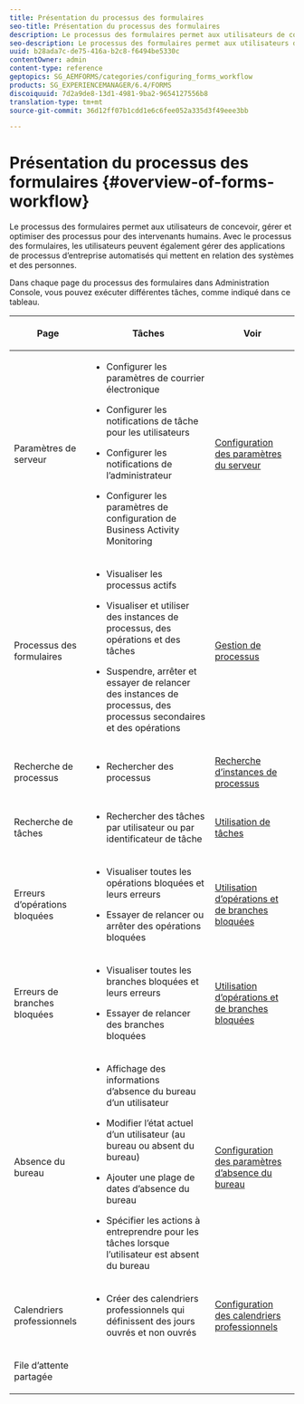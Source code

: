 ```yaml
---
title: Présentation du processus des formulaires
seo-title: Présentation du processus des formulaires
description: Le processus des formulaires permet aux utilisateurs de concevoir, gérer et optimiser des processus pour des intervenants humains. Avec le processus des formulaires, les utilisateurs peuvent également gérer des applications de processus d’entreprise automatisés qui mettent en relation des systèmes et des personnes.
seo-description: Le processus des formulaires permet aux utilisateurs de concevoir, gérer et optimiser des processus pour des intervenants humains. Avec le processus des formulaires, les utilisateurs peuvent également gérer des applications de processus d’entreprise automatisés qui mettent en relation des systèmes et des personnes.
uuid: b28ada7c-de75-416a-b2c8-f6494be5330c
contentOwner: admin
content-type: reference
geptopics: SG_AEMFORMS/categories/configuring_forms_workflow
products: SG_EXPERIENCEMANAGER/6.4/FORMS
discoiquuid: 7d2a9de8-13d1-4981-9ba2-9654127556b8
translation-type: tm+mt
source-git-commit: 36d12ff07b1cdd1e6c6fee052a335d3f49eee3bb

---
```



# Présentation du processus des formulaires {#overview-of-forms-workflow}

Le processus des formulaires permet aux utilisateurs de concevoir, gérer et optimiser des processus pour des intervenants humains. Avec le processus des formulaires, les utilisateurs peuvent également gérer des applications de processus d’entreprise automatisés qui mettent en relation des systèmes et des personnes.

Dans chaque page du processus des formulaires dans Administration Console, vous pouvez exécuter différentes tâches, comme indiqué dans ce tableau.

<table>
 <thead>
  <tr>
   <th><p>Page</p></th> 
   <th><p>Tâches</p></th> 
   <th><p>Voir</p></th> 
  </tr> 
 </thead> 
 <tbody>
  <tr>
   <td><p>Paramètres de serveur</p></td> 
   <td>
    <ul>
     <li><p>Configurer les paramètres de courrier électronique</p></li>
     <li><p>Configurer les notifications de tâche pour les utilisateurs</p></li>
     <li><p>Configurer les notifications de l’administrateur</p></li>
     <li><p>Configurer les paramètres de configuration de Business Activity Monitoring </p></li>
    </ul></td> 
   <td><p><a href="/help/forms/using/admin-help/configuring-server-settings.md#configuring-server-settings">Configuration des paramètres du serveur</a></p></td> 
  </tr> 
  <tr>
   <td><p>Processus des formulaires</p></td> 
   <td>
    <ul>
     <li><p>Visualiser les processus actifs</p></li>
     <li><p>Visualiser et utiliser des instances de processus, des opérations et des tâches</p></li>
     <li><p>Suspendre, arrêter et essayer de relancer des instances de processus, des processus secondaires et des opérations</p></li>
    </ul></td> 
   <td><p><a href="/help/forms/using/admin-help/processes.md#managing-processes">Gestion de processus</a></p></td> 
  </tr> 
  <tr>
   <td><p>Recherche de processus</p></td> 
   <td>
    <ul>
     <li><p>Rechercher des processus</p></li>
    </ul></td> 
   <td><p><a href="/help/forms/using/admin-help/searching-process-instances.md#searching-for-process-instances">Recherche d’instances de processus</a></p></td> 
  </tr> 
  <tr>
   <td><p>Recherche de tâches</p></td> 
   <td>
    <ul>
     <li><p>Rechercher des tâches par utilisateur ou par identificateur de tâche</p></li>
    </ul></td> 
   <td><p><a href="/help/forms/using/admin-help/tasks.md#working-with-tasks">Utilisation de tâches</a></p></td> 
  </tr> 
  <tr>
   <td><p>Erreurs d’opérations bloquées</p></td> 
   <td>
    <ul>
     <li><p>Visualiser toutes les opérations bloquées et leurs erreurs</p></li>
     <li><p>Essayer de relancer ou arrêter des opérations bloquées</p></li>
    </ul></td> 
   <td><p><a href="/help/forms/using/admin-help/stalled-operations-branches.md#working-with-stalled-operations-and-branches">Utilisation d’opérations et de branches bloquées</a></p></td> 
  </tr> 
  <tr>
   <td><p>Erreurs de branches bloquées</p></td> 
   <td>
    <ul>
     <li><p>Visualiser toutes les branches bloquées et leurs erreurs</p></li>
     <li><p>Essayer de relancer des branches bloquées</p></li>
    </ul></td> 
   <td><p><a href="/help/forms/using/admin-help/stalled-operations-branches.md#working-with-stalled-operations-and-branches">Utilisation d’opérations et de branches bloquées</a></p></td> 
  </tr> 
  <tr>
   <td><p>Absence du bureau</p></td> 
   <td>
    <ul>
     <li><p>Affichage des informations d’absence du bureau d’un utilisateur</p></li>
     <li><p>Modifier l’état actuel d’un utilisateur (au bureau ou absent du bureau)</p></li>
     <li><p>Ajouter une plage de dates d’absence du bureau </p></li>
     <li><p>Spécifier les actions à entreprendre pour les tâches lorsque l’utilisateur est absent du bureau</p></li>
    </ul></td> 
   <td><p><a href="/help/forms/using/admin-help/configuring-out-office-settings.md#configuring-out-of-office-settings">Configuration des paramètres d’absence du bureau</a></p></td> 
  </tr> 
  <tr>
   <td><p>Calendriers professionnels</p></td> 
   <td>
    <ul>
     <li><p>Créer des calendriers professionnels qui définissent des jours ouvrés et non ouvrés</p></li>
    </ul></td> 
   <td><p><a href="/help/forms/using/admin-help/configuring-business-calendars.md#configuring-business-calendars">Configuration des calendriers professionnels</a></p></td> 
  </tr> 
  <tr>
   <td><p>File d’attente partagée</p></td> 
   <td><p></p></td> 
   <td><p></p></td> 
  </tr> 
 </tbody> 
</table>

